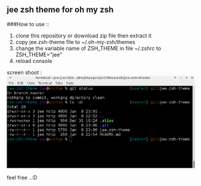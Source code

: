 ## jee zsh theme for oh my zsh
###How to use  ::
1. clone this repository or download zip file then extract it
2. copy jee.zsh-theme file to ~/.oh-my-zsh/themes
3. change the variable name of ZSH_THEME in file ~/.zshrc to ZSH_THEME="jee"
4. reload console

screen shoot :
![alt text](https://github.com/wzije/jee-zsh-theme/blob/master/shoot_jee.zsh-theme.png "screen picture jee.zsh-theme")

feel free ..:D
